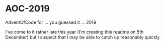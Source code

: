# AOC-2019
AdventOfCode for ... you guessed it  ... 2019

I've come to it rather late this year (I'm creating this readme on 5th December) but
I suspect that I may be able to catch up reasonably quickly
